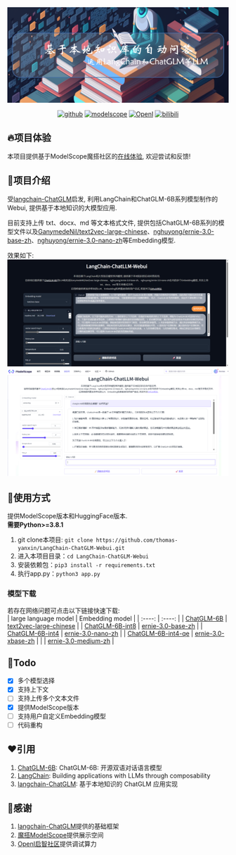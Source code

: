 <img src='./img/bg.jpg'>
 <p align="center">
  <a href="https://github.com/thomas-yanxin/LangChain-ChatGLM-Webui"><img src="https://img.shields.io/badge/GitHub-24292e" alt="github"></a>
  <a href="https://modelscope.cn/studios/AI-ModelScope/LangChain-ChatLLM/summary"><img src="https://img.shields.io/badge/ModelScope-blueviolet" alt="modelscope"></a>
  <a href="https://openi.pcl.ac.cn/Learning-Develop-Union/LangChain-ChatGLM-Webui"><img src="https://img.shields.io/badge/-OpenI-337AFF" alt="OpenI"></a>
   <a href="https://www.bilibili.com/video/BV1So4y1L7Hb/?share_source=copy_web&vd_source=8162f92b2a1a94035ca9e4e0f6e1860a"><img src="https://img.shields.io/badge/-bilibili-ff69b4" alt="bilibili"></a>
</p>

## 🔥项目体验

本项目提供基于ModelScope魔搭社区的[在线体验](https://modelscope.cn/studios/AI-ModelScope/LangChain-ChatLLM/summary), 欢迎尝试和反馈!

## 👏项目介绍

受[langchain-ChatGLM](https://github.com/imClumsyPanda/langchain-ChatGLM)启发, 利用LangChain和ChatGLM-6B系列模型制作的Webui, 提供基于本地知识的大模型应用.

目前支持上传 txt、docx、md 等文本格式文件, 提供包括ChatGLM-6B系列的模型文件以及[GanymedeNil/text2vec-large-chinese](https://huggingface.co/GanymedeNil/text2vec-large-chinese)、[nghuyong/ernie-3.0-base-zh](https://huggingface.co/nghuyong/ernie-3.0-base-zh)、[nghuyong/ernie-3.0-nano-zh](https://huggingface.co/nghuyong/ernie-3.0-nano-zh)等Embedding模型.

效果如下:
![](./img/demo_new.jpg)
![](./img/demo_ms.jpg)

## 🚀使用方式

提供ModelScope版本和HuggingFace版本.  
**需要Python>=3.8.1**

1. git clone本项目: `git clone https://github.com/thomas-yanxin/LangChain-ChatGLM-Webui.git`
2. 进入本项目目录：`cd LangChain-ChatGLM-Webui`
3. 安装依赖包：`pip3 install -r requirements.txt`
4. 执行app.py：`python3 app.py`

### 模型下载

若存在网络问题可点击以下链接快速下载:   
| large language model | Embedding model |
| :----: | :----: |
| [ChatGLM-6B](https://s3.openi.org.cn/opendata/attachment/b/3/b33c55bb-8e7c-4e9d-90e5-c310dcc776d9?X-Amz-Algorithm=AWS4-HMAC-SHA256&X-Amz-Credential=1fa9e58b6899afd26dd3%2F20230416%2Fus-east-1%2Fs3%2Faws4_request&X-Amz-Date=20230416T025911Z&X-Amz-Expires=604800&X-Amz-SignedHeaders=host&response-content-disposition=attachment%3B%20filename%3D%22chatglm-6b.zip%22&X-Amz-Signature=89de83c6dae3702387d14078845b3728a6b09e5e84fc57dbe66c1566f43482a7) | [text2vec-large-chinese](https://s3.openi.org.cn/opendata/attachment/a/2/a2f0edca-1b7b-4dfc-b7c8-15730d33cc3e?X-Amz-Algorithm=AWS4-HMAC-SHA256&X-Amz-Credential=1fa9e58b6899afd26dd3%2F20230416%2Fus-east-1%2Fs3%2Faws4_request&X-Amz-Date=20230416T044328Z&X-Amz-Expires=604800&X-Amz-SignedHeaders=host&response-content-disposition=attachment%3B%20filename%3D%22text2vec-large-chinese.zip%22&X-Amz-Signature=7468efbc7700f652e61386fe0d04b4d36dbd6cb8ff46d4cfd17c0f37bbaf868e) |
| [ChatGLM-6B-int8](https://s3.openi.org.cn/opendata/attachment/3/a/3aad10d1-ac8e-48f8-ac5f-cea8b54cf41b?X-Amz-Algorithm=AWS4-HMAC-SHA256&X-Amz-Credential=1fa9e58b6899afd26dd3%2F20230416%2Fus-east-1%2Fs3%2Faws4_request&X-Amz-Date=20230416T032447Z&X-Amz-Expires=604800&X-Amz-SignedHeaders=host&response-content-disposition=attachment%3B%20filename%3D%22chatglm-6b-int8.zip%22&X-Amz-Signature=d58c08158ef8550719f934916fe4b6afe67220a9b84036f660e952c07b8b44f6) | [ernie-3.0-base-zh](https://s3.openi.org.cn/opendata/attachment/7/3/733fe6e4-2c29-46d8-93e8-6be16194a204?X-Amz-Algorithm=AWS4-HMAC-SHA256&X-Amz-Credential=1fa9e58b6899afd26dd3%2F20230416%2Fus-east-1%2Fs3%2Faws4_request&X-Amz-Date=20230416T044454Z&X-Amz-Expires=604800&X-Amz-SignedHeaders=host&response-content-disposition=attachment%3B%20filename%3D%22ernie-3.0-base-zh.zip%22&X-Amz-Signature=554428b51410671dfc5dd6c928cb3e1291b0235abf7e418894bd4d5ac218123e) |
| [ChatGLM-6B-int4](https://s3.openi.org.cn/opendata/attachment/b/2/b2c7f23f-6864-40da-9c81-2c0607cb1d02?X-Amz-Algorithm=AWS4-HMAC-SHA256&X-Amz-Credential=1fa9e58b6899afd26dd3%2F20230415%2Fus-east-1%2Fs3%2Faws4_request&X-Amz-Date=20230415T155352Z&X-Amz-Expires=604800&X-Amz-SignedHeaders=host&response-content-disposition=attachment%3B%20filename%3D%22chatglm-6b-int4.zip%22&X-Amz-Signature=0488bd8a55e0b52c846630d609e68d2fa05bd0f0b057059f4f94133a17fbd35b) | [ernie-3.0-nano-zh](https://s3.openi.org.cn/opendata/attachment/2/2/22833889-1683-422e-a44c-929bc379904c?X-Amz-Algorithm=AWS4-HMAC-SHA256&X-Amz-Credential=1fa9e58b6899afd26dd3%2F20230416%2Fus-east-1%2Fs3%2Faws4_request&X-Amz-Date=20230416T044402Z&X-Amz-Expires=604800&X-Amz-SignedHeaders=host&response-content-disposition=attachment%3B%20filename%3D%22ernie-3.0-nano-zh.zip%22&X-Amz-Signature=6599e60b224d0fc05d13dac7a3648f24c2cba0462f39220142cb91923cfdc3c5) |
| [ChatGLM-6B-int4-qe](https://s3.openi.org.cn/opendata/attachment/b/f/bf5131da-62e0-4b57-b52a-4135c273b4fc?X-Amz-Algorithm=AWS4-HMAC-SHA256&X-Amz-Credential=1fa9e58b6899afd26dd3%2F20230416%2Fus-east-1%2Fs3%2Faws4_request&X-Amz-Date=20230416T051728Z&X-Amz-Expires=604800&X-Amz-SignedHeaders=host&response-content-disposition=attachment%3B%20filename%3D%22chatglm-6b-int4-qe.zip%22&X-Amz-Signature=9a137b222f4e0b39c369966c1c1c1d02712728d06185e4e6501a4ae22566c3dc) | [ernie-3.0-xbase-zh](https://s3.openi.org.cn/opendata/attachment/c/5/c5f746c3-4c60-4fb7-8424-8f7e40f3cce8?X-Amz-Algorithm=AWS4-HMAC-SHA256&X-Amz-Credential=1fa9e58b6899afd26dd3%2F20230416%2Fus-east-1%2Fs3%2Faws4_request&X-Amz-Date=20230416T063343Z&X-Amz-Expires=604800&X-Amz-SignedHeaders=host&response-content-disposition=attachment%3B%20filename%3D%22ernie-3.0-xbase-zh.zip%22&X-Amz-Signature=f2e153cb75ea2dd520b03be88a2e50922c6ca8b86281ebb0b207a9a83254a016) | 
|  | [ernie-3.0-medium-zh](https://s3.openi.org.cn/opendata/attachment/8/e/8e57b1ad-f044-4fa8-ba8b-8ca1e8257313?X-Amz-Algorithm=AWS4-HMAC-SHA256&X-Amz-Credential=1fa9e58b6899afd26dd3%2F20230416%2Fus-east-1%2Fs3%2Faws4_request&X-Amz-Date=20230416T061240Z&X-Amz-Expires=604800&X-Amz-SignedHeaders=host&response-content-disposition=attachment%3B%20filename%3D%22ernie-3.0-medium-zh.zip%22&X-Amz-Signature=5af6f2d308cb81df949248f878889c7ceb90beb2e983666fdd695c8f9cf91832) |

## 💪Todo

* [x] 多个模型选择
* [x] 支持上下文
* [ ] 支持上传多个文本文件
* [x] 提供ModelScope版本
* [ ] 支持用户自定义Embedding模型
* [ ] 代码重构

## ❤️引用

1. [ChatGLM-6B](https://github.com/THUDM/ChatGLM-6B): ChatGLM-6B: 开源双语对话语言模型
2. [LangChain](https://github.com/hwchase17/langchain): Building applications with LLMs through composability
3. [langchain-ChatGLM](https://github.com/imClumsyPanda/langchain-ChatGLM): 基于本地知识的 ChatGLM 应用实现

## 🙇‍感谢

1. [langchain-ChatGLM](https://github.com/imClumsyPanda/langchain-ChatGLM)提供的基础框架
2. [魔搭ModelScope](https://modelscope.cn/home)提供展示空间
3. [OpenI启智社区](https://openi.pcl.ac.cn/)提供调试算力
